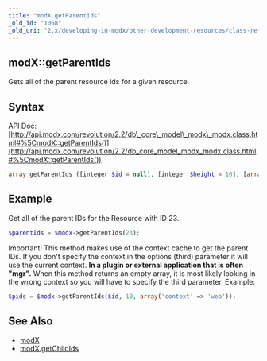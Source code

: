 ```yaml
---
title: "modX.getParentIds"
_old_id: "1068"
_old_uri: "2.x/developing-in-modx/other-development-resources/class-reference/modx/modx.getparentids"
---
```


## modX::getParentIds

Gets all of the parent resource ids for a given resource.

## Syntax

API Doc: [http://api.modx.com/revolution/2.2/db\_core\_model\_modx\_modx.class.html#%5CmodX::getParentIds()](http://api.modx.com/revolution/2.2/db_core_model_modx_modx.class.html#%5CmodX::getParentIds())

``` php 
array getParentIds ([integer $id = null], [integer $height = 10], [array $options = array()] )
```

## Example

Get all of the parent IDs for the Resource with ID 23.

``` php 
$parentIds = $modx->getParentIds(23);
```

Important! This method makes use of the context cache to get the parent IDs. If you don't specify the context in the options (third) parameter it will use the current context. **In a plugin or external application that is often "mgr".** When this method returns an empty array, it is most likely looking in the wrong context so you will have to specify the third parameter. Example:

``` php 
$pids = $modx->getParentIds($id, 10, array('context' => 'web'));
```

## See Also

- [modX](extending-modx/core-model/modx "modX")
- [modX.getChildIds](extending-modx/modx-class/reference/modx.getchildids "modX.getChildIds")